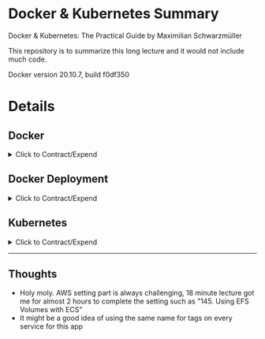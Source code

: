 # Docker & Kubernetes Summary

Docker &amp; Kubernetes: The Practical Guide by Maximilian Schwarzmüller

This repository is to summarize this long lecture and it would not include much code.

Docker version 20.10.7, build f0df350

# Details

## Docker

<details>
  <summary>Click to Contract/Expend</summary>

### 3. Why Docker & Containers?

Why would we want an independent, standardized "application package"? \

- We want to have the **exact same environment for development and production** \
  -> This ensures that it works exactly as tested
- It should be easy to **share a common development environment**/ setup with (new) employees and colleagues
- We **don't want to uninstall and re-install** local dependencies and runtimes all the time

### 12. Installing & Configuring an IDE

Install Docker Extension on VS Code

### 13. Getting Our Hands Dirty!

```sh
docker build .

#=> writing image sha256:b41ebb6d624069022efc4835523b3a18a587eae911a4885dc1dc081b17b7511c
```

```sh
# docker run b41ebb6d624069022efc4835523b3a18a587eae911a4885dc1dc081b17b7511c
docker run -p 3000:3000 b41ebb6d624069022efc4835523b3a18a587eae911a4885dc1dc081b17b7511c
```

```sh
docker ps
#CONTAINER ID   IMAGE          COMMAND                  CREATED         STATUS         PORTS                                       NAMES
#d53a7b8732e8   b41ebb6d6240   "docker-entrypoint.s…"   2 minutes ago   Up 2 minutes   0.0.0.0:3000->3000/tcp, :::3000->3000/tcp   naughty_mayer
```

```sh
docker stop naughty_mayer
```

### 19. Using & Running External (Pre-Built) Images

1. Create

```sh
docker run node
# NodeJS offers an "interactive mode" where you can run basic Node commands (the "REPL"). That's what he's referring to.

# The history of docker Process Status
docker ps -a

# Dive into "node" container to interact
docker run -it node
```

### 21. Building our own Image with a Dockerfile

[Dockerfile reference](https://docs.docker.com/engine/reference/builder/)

### 22. Running a Container based on our own Image

#### To run Docker Image

1. Create Dockerfile and code
2. Create Docker image

```sh
docker build .
#=> => writing image sha256:d9c36df3c92ef2cb043b296a4341544fc68ff6235c1fea9cd8ec6a658817af2
```

3. Run the container based on the created image

```sh
docker run d9c36df3c92ef2cb043b296a4341544fc68ff6235c1fea9cd8ec6a658817af2
# http://localhost doesn't work

# -p : publish
# 3000 : Port I want to access
# 80 : Expose port on Dockerfile
docker run -p 3000:80 d9c36df3c92ef2cb043b296a4341544fc68ff6235c1fea9cd8ec6a658817af2
```

4. Stop the docker container

```sh
# See docker containers currently running without -a
docker ps

# quizzical_chandrasekhar is the given name
docker stop quizzical_chandrasekhar
```

[Docker run reference](https://docs.docker.com/engine/reference/run/)

### 25. Understanding Image Layers

#### Layer Based Architecture

When docker build . but only some code changed not package.json,

```sh
# Copy package.json before npm install
COPY package.json /app
# This won't be executed again unless package.json changes
RUN npm install
# This will be executed always
COPY . /app
```

### 28. Stopping & Restarting Containers

```sh
# help
docker --help
docker ps --help
```

```sh
# Running with the attached mode (foreground, listening)
# either Container ID or Name work
docker start -a nifty_archimedes
docker run -p 3000:80 25c8a7da66bd
```

```sh
# Running with the detached mode (background)
docker start nifty_archimedes
docker run -p 3000:80 -d 25c8a7da66bd
```

```sh
# Attaching to a container
docker attach nifty_archimedes
docker logs -f nifty_archimedes

# Showing logs of a detached container
docker logs nifty_archimedes
```

### 31. Entering Interactive Mode

```sh
# To interact with an utility application not web server
docker build .
# -i: interactive, -t: Allocate a pseudo-TTY
docker run -it 66b7c26c279eb426620747dbd8b25c5dd410a2161fbbc743e8db2bc7dafe9f2
# -a: attach, -i: interactive
docker start -ai priceless_tereshkova
```

### 32. Deleting Images & Containers

```sh
# remove docker containers
docker rm blissful_goodall
docker rm blissful_goodall nifty_archimedes romantic_grothendieck

# images list
docker images
# remove images and layers on the image
# It won't be deleted if there is any running/stopped container from the image
docker rmi 52bdb6aaae5a d9c36df3c92e
# remove all images
docker rmi prune
```

### 33. Removing Stopped Containers Automatically

```sh
# -p -rm : Automatically remove the container when it exits
docker run -p 3000:80 -d --rm 0b260664df6f
```

## 34. A Look Behind the Scenes: Inspecting Images

```sh
docker image inspect 66b7c26c279e
# Those layers are based on Docker file commands and the original image on FROM
```

## 35. Copying Files Into & From A Container

Use case \
: copying out the latest log files from the running container

```sh
docker cp dummy/. thirsty_yalow:/test
rm dummy/test.txt
docker cp thirsty_yalow:/test dummy/.
docker cp thirsty_yalow:/test/test.txt dummy/.
```

### 36. Naming & Tagging Containers and Images

```sh
# naming containers
docker run -p 3000:80 -d -rm --name goalsapp 0b260664df6f

# naming & tagging images (NAME:TAG)
docker build -t goals:latest .

# test running
docker run -p 3000:80 -d --rm --name goalsapp goals:latest
```

### Asgmt. Time to Practice: Images & Containers 1 question

> Maximilian clarified the version/tag of node and python on Dockerfile.
> FROM node:14
> FROM python:3.7
> That looks better for sure.

### 38. Pushing Images to DockerHub

```sh
# docker build -t pcsmomo/node-hello-world .
docker tag goals:latest pcsmomo/node-hello-world
# it clones from the old image

docker push pcsmomo/node-hello-world
# access denided

docker login
docker push pcsmomo/node-hello-world
# it pushes exclude libraries that existed on docker hub
```

### 39. Pulling & Using Shared Images

```sh
# remove all images, except images related to running containers
docker image prune -a

docker pull pcsmomo/node-hello-world
docker run -p 3000:80 --rm pcsmomo/node-hello-world

docker rmi pcsmomo/node-hello-world
docker run -p 3000:80 --rm pcsmomo/node-hello-world
# If the image doesn't exist on local, it will reach the hub automatically
```

> **⚠ Warning: It will find locally first even if the latest version is on the hub**

### 43. Understanding Data Categories / Different Kinds of Data

#### Docker Data

- Application: Read-only, stored in Images
- Temporary App Data: Read + Write, temporary, stored in Containers
  - e.g. entered user input
- Permanent App Data: Read + Write, permanent, stored in Containers & Volumes
  - e.g. user accounts

### 45. Building & Understanding the Demo App

```sh
docker build -t feedback-node .
docker run -p 3000:80 -d --name feedback-app --rm feedback-node
```

After writing a feedback \
http&#58;//localhost:3000/feedback/awesome.txt \
-> awesome.txt is saved on the container only

### 46. Understanding the Problem

```sh
docker stop feedback-app
# the container is deleted now due to --rm flag

docker run -p 3000:80 -d --name feedback-app feedback-node
```

http&#58;//localhost:3000/feedback/awesome.txt \
-> Can't reach awesome.txt because it's removed when the container deleted.

```sh
docker stop feedback-app
docker start feedback-app
```

http&#58;//localhost:3000/feedback/awesome.txt \
-> awesome.txt exists

### 50. Introducing Volumes

**Volumes** are **folders on my host machine** hard drive which are **mounted**
(“made available”, mapped) **into containers**

```sh
# Remove the old container and create a new container

docker build -t feedback-node:volumes .

docker stop feedback-app
docker rm feedback-app

docker run -p 3000:80 -d --name feedback-app --rm feedback-node:volumes
```

http&#58;//localhost:3000 \
-> It won't save the file because a cross-device error

```sh
# Remove the old image and create a new image

docker logs feedback-app
# UnhandledPromiseRejectionWarning: Error: EXDEV: cross-device link not permitted, rename '/app/temp/awesome.txt' -> '/app/feedback/awesome.txt'

docker stop feedback-app
docker rmi feedback-app

# Fix server.js and rebuild the container
docker build -t feedback-node:volumes .
docker run -p 3000:80 -d --name feedback-app --rm feedback-node:volumes
```

http&#58;//localhost:3000 -> Submit awesome feedback again

```sh
# Kill the old container(--rm) and run a new container
docker stop feedback-app
docker run -p 3000:80 -d --name feedback-app --rm feedback-node:volumes
```

http&#58;//localhost:3000/feedback/awesome.txt \
-> WTF? still awesome.txt doesn't exist

### 49. Named Volumes To The Rescue!

![Two Types of External Data Storages](resources/03_two-types-of-external-data-storages.jpg 'Two Types of External Data Storages')

> Anonymous Volumes will be **removed automatically**, when the container started with --rm, was stopped(and removed). \
> However, if a container is started **without --rm**, the anonymous volume would **NOT be removed**, even if you remove the container. \
> And **a new anonymous volume will be created** when docker is re-created and re-run

```sh
# Check and delete the Anonymous Volume
docker volume --help
docker volume ls
# DRIVER    VOLUME NAME
# local     4919100018b2e0443ff8933050148acb34801a0a98769d6af084879fce152936
docker stop feedback-app
docker volume ls
# the volume has been removed
```

Delete VOLUME on Dockerfile

```sh
docker rmi feedback-node:volumes
# Use a Named Volume : It is not attached to a container
# -v [volume name]:[container-internal path]
docker build -t feedback-node:volumes .
docker run -d -p 3000:80 --rm --name feedback-app -v feedback:/app/feedback feedback-node:volumes
```

http&#58;//localhost:3000 -> Submit awesome feedback again

```sh
# Stop/remove the container and run a new container
docker stop feedback-app
docker volume ls
# DRIVER    VOLUME NAME
# local     feedback
docker run -d -p 3000:80 --rm --name feedback-app -v feedback:/app/feedback feedback-node:volumes
```

http&#58;//localhost:3000/feedback/awesome.txt -> Ta-da

### 51. Getting Started With Bind Mounts (Code Sharing)

```sh
# add "-v [absolute path of local machine]:[container-internal path]"
# This option is for a developer mode to reflect changes rapidly.

# it will clash and remove the container.
docker run -d -p 3000:80 --rm --name feedback-app -v feedback:/app/feedback -v "/Users/noah/Documents/Study/Study_devops/udemy/docker-kubernetes/docker-kubernetes-git/03_data-volumes/03_data-volumes-01":/app feedback-node:volumes

# without --rm, it will still clash.
docker run -d -p 3000:80 --name feedback-app -v feedback:/app/feedback -v "/Users/noah/Documents/Study/Study_devops/udemy/docker-kubernetes/docker-kubernetes-git/03_data-volumes/03_data-volumes-01":/app feedback-node:volumes
# or docker run -d -p 3000:80 --name feedback-app -v feedback:/app/feedback -v pwd:/app feedback-node:volumes

docker ps -a
docker logs feedback-app
# Error: Cannot find module 'express'
```

### 53. Combining & Merging Different Volumes

```sh
# add "v /app/node_modules" -> Connected to an anonymous volume
# equivalent to "VOLUME [ "/app/node_modules" ]" on Dockerfile
# -v /app/node_modules : Then /app folder will not overwrite them
docker run -d -p 3000:80 --rm --name feedback-app -v feedback:/app/feedback -v "/Users/noah/Documents/Study/Study_devops/udemy/docker-kubernetes/docker-kubernetes-git/03_data-volumes/03_data-volumes-01":/app -v /app/node_modules feedback-node:volumes
```

If feedback.html on local changes, it will display on the browser.

### 54. A NodeJS-specific Adjustment: Using Nodemon in a Container

After changing package.json and Dockerfile

```sh
docker rmi feedback-node:volumes
docker build -t feedback-node:volumes .
docker run -d -p 3000:80 --rm --name feedback-app -v feedback:/app/feedback -v "/Users/noah/Documents/Study/Study_devops/udemy/docker-kubernetes/docker-kubernetes-git/03_data-volumes/03_data-volumes-01":/app -v /app/node_modules feedback-node:volumes
docker run -d -p 3000:80 --rm --name feedback-app -v feedback:/app/feedback -v pwd:/app -v /app/node_modules feedback-node:volumes
```

Change server.js

http&#58;//localhost:3000 -> Submit awesome feedback again

```sh
docker logs feedback-app
```

### 55. Volumes & Bind Mounts: Summary

We have used all different approaches

- docker run –v /app/data ... : Anonymous Volume
- docker run –v [volume name]:/app/data ... : Named Volume
- docker run –v [physical path]:/app/data ... : Bind Mount

### 56. A Look at Read-Only Volumes

```sh
# add ":ro" -> Docker container can't write on this volume
# connect /app/temp to an anonymous volume
docker run -d -p 3000:80 --rm --name feedback-app -v feedback:/app/feedback -v "/Users/noah/Documents/Study/Study_devops/udemy/docker-kubernetes/docker-kubernetes-git/03_data-volumes/03_data-volumes-01":/app:ro -v /app/temp -v /app/node_modules feedback-node:volumes
```

### 57. Managing Docker Volumes

```sh
docker volume create --help
docker volume create feedback-files
docker volume inspect feedback
# "Mountpoint": "/var/lib/docker/volumes/feedback/_data"
# The path is inside of the virtual machine docker created

docker volume rm feedback-files
```

## 58. Using "COPY" vs Bind Mounts

-v [absolute path of local machine]:[container-internal path]

> Bind Mounts option is for a developer mode to reflect changes rapidly. \
> Better keep "COPY" in Dockerfile, so it creates a snapshot in the production

## 61. Working with Environment Variables & ".env" Files

```sh
# Using ENV from Dockerfile
docker build -t feedback-node:env .
docker run -d --rm -p 3000:80 --name feedback-app -v feedback:/app/feedback -v "/Users/noah/Documents/Study/Study_devops/udemy/docker-kubernetes/docker-kubernetes-git/03_data-volumes/03_data-volumes-01:/app:ro" -v /app/temp -v /app/node_modules feedback-node:env

# Using runtime ENVironment variables
# --env or -e
docker run -d --rm -p 3000:8000 --env PORT=8000 --name feedback-app -v feedback:/app/feedback -v "/Users/noah/Documents/Study/Study_devops/udemy/docker-kubernetes/docker-kubernetes-git/03_data-volumes/03_data-volumes-01:/app:ro" -v /app/temp -v /app/node_modules feedback-node:env

docker run -d --rm -p 3000:8000 -e PORT=8000 --name feedback-app -v feedback:/app/feedback -v "/Users/noah/Documents/Study/Study_devops/udemy/docker-kubernetes/docker-kubernetes-git/03_data-volumes/03_data-volumes-01:/app:ro" -v /app/temp -v /app/node_modules feedback-node:env

# Using .env file
docker run -d --rm -p 3000:8000 --env-file ./.env --name feedback-app -v feedback:/app/feedback -v "/Users/noah/Documents/Study/Study_devops/udemy/docker-kubernetes/docker-kubernetes-git/03_data-volumes/03_data-volumes-01:/app:ro" -v /app/temp -v /app/node_modules feedback-node:env
```

## 62. Environment Variables & Security

> **⚠ Warning: ENV on Dockerfile can be exposed through "docker history \<image\>"** \
> For credentials and private keys, use .env and do not commit to github.

### 63. Using Build Arguments (ARG)

```sh
# Using Dockerfile
docker build -t feedback-node:web-app .
# Manipulate ARG on Dockerfile
docker build -t feedback-node:dev --build-arg DEFAULT_PORT=8000 .
```

## 71. Creating a Container & Communicating to the Web (WWW)

```sh
docker build -t favorites-node .
# it clasehs as it can't connect 'mongodb://localhost:27017/swfavorites'
docker run --name favorites -d --rm -p 3000:3000 favorites-node
docker run --name favorites --rm -p 3000:3000 favorites-node

# comment the mongoose part on app.js
docker run --name favorites -d --rm -p 3000:3000 favorites-node
```

http&#58;//localhost:3000/movies -> works \
http&#58;//localhost:3000/people -> works

### 72. Making Container to Host Communication Work

Change localhost to "host.docker.internal" on app.js \
Re build the image and run \
http&#58;//localhost:3000/favorites -> works if mongodb is installed on the host machine

### 73. Container to Container Communication: A Basic Solution

```sh
docker run mongo
docker run -d --name mongodb mongo
docker container inspect mongodb
# "IPAddress": "172.17.0.2",

# Change "host.docker.internal" to "172.17.0.2" on app.js
docker build -t favorites-node .
docker run --name favorites -d --rm -p 3000:3000 favorites-node

# Now two containers are running
docker ps
```

Run Postman and send data

```json
// http://localhost:3000/favorites
// Method : Post
// Body -> Raw, JSON
{
  "name": "A New Hope",
  "type": "movie",
  "url": "http://swapi.dev/api/films/1/"
}
```

http&#58;//localhost:3000/favorites -> works

### 74. Introducing Docker Networks: Elegant Container to Container Communication

```sh
# Create a new network
docker stop favorites
docker stop mongodb
docker container prune

docker run -d --name mongodb --network favorites-net mongo
# docker: Error response from daemon: network favorites-net not found.

docker network --help
docker network create favorites-net
# with --network
# it doesn't need -p flag
docker rm mongodb
docker run -d --name mongodb --network favorites-net mongo

# Change "172.17.0.2" to "mongodb" on app.js
# If both are the name network, using the container name, "mongodb" works
docker build -t favorites-node .
docker run --name favorites --network favorites-net -d --rm -p 3000:3000 favorites-node
```

### 81. Dockerizing the MongoDB Service

MongoDB Server

```sh
docker run --name mongodb --rm -d -p 27017:27017 mongo
```

### 82. Dockerizing the Node App

Backend Server

```sh
backend % docker build -t goals-node .
backend % docker run --name goals-backend --rm -d -p 80:80 goals-node
```

### 83. Moving the React SPA into a Container

Frontend Server

```sh
frontend % docker build -t goals-react .

# it will stop the server
frontend % docker run --name goals-frontend --rm -d -p 3000:3000 goals-react

# add -it -> -i: interactive, -t: Allocate a pseudo-TTY
# React project should run with -it flag
frontend % docker run --name goals-frontend --rm -d -p 3000:3000 -it goals-react
```

### 84. Adding Docker Networks for Efficient Cross-Container Communication

```sh
docker network create goals-net

# MongoDB Server
# We no longer need to publish ports
docker run --name mongodb --rm -d --network goals-net mongo

# Backend Server not publishing 80 port
# Need to fix app.js to use the mongodb container name
backend % docker build -t goals-node .
backend % docker run --name goals-backend --rm -d --network goals-net goals-node

# Frontend Server
# NO need to fix App.js to use the goals-backend container name
# Because it is working on the browser so it still needs to use localhost
frontend % docker run --name goals-frontend --rm -d -p 3000:3000 -it goals-react

# Bakenc Server publishing the port
backend % docker run --name goals-backend --rm -d -p 80:80 --network goals-net goals-node
```

### 85. Adding Data Persistence to MongoDB with Volumes

[Mongo Docker Official Image](https://hub.docker.com/_/mongo)

[Mongo DB Connection String URI Format](https://docs.mongodb.com/manual/reference/connection-string/)

```sh
# create data volume to connect mongodb data
docker run --name mongodb -v data:/data/db --rm -d --network goals-net mongo

# Add Authentication
docker stop mongodb
docker volume rm data
docker run --name mongodb -v data:/data/db --rm -d --network goals-net -e MONGO_INITDB_ROOT_USERNAME=noah -e MONGO_INITDB_ROOT_PASSWORD=secret mongo

# Add MongoDB authentication data to app.js and rebuild the backend server
backend % docker build -t goals-node .
backend % docker run --name goals-backend --rm -d -p 80:80 --network goals-net goals-node
```

### 86. Volumes, Bind Mounts & Polishing for the NodeJS Container

```sh
# Add nodemon
backend % docker build -t goals-node .

# create logs volume to connect /app/logs
# the longer path has precedence than shorter path : /app/logs > /app
# -v /app/node_modules : Then /app folder will not overwrite them
backend % docker run --name goals-backend -v "/Users/noah/Documents/Study/Study_devops/udemy/docker-kubernetes/docker-kubernetes-git/05_docker_multi/backend:/app" -v logs:/app/logs -v /app/node_modules --rm -d -p 80:80 --network goals-net goals-node
```

```sh
# Add ENV MONGODB_USERNAME and ENV MONGODB_PASSWORD to Dockerfile
backend % docker build -t goals-node .

# add -e MONGODB_USERNAME=noah
# it will overwrite MONGODB_USERNAME from Dockerfile
backend % docker run --name goals-backend -v "/Users/noah/Documents/Study/Study_devops/udemy/docker-kubernetes/docker-kubernetes-git/05_docker_multi/backend:/app" -v logs:/app/logs -v /app/node_modules -e MONGODB_USERNAME=noah --rm -d -p 80:80 --network goals-net goals-node
```

### 87. Live Source Code Updates for the React Container (with Bind Mounts)

```sh
frontend % docker run --name goals-frontend \
  -v /Users/noah/Documents/Study/Study_devops/udemy/docker-kubernetes/docker-kubernetes-git/05_docker_multi/frontend/src:/app/src  \
  --rm  \
  -d  \
  -p 3000:3000  \
  -it  \
  goals-react
```

### 93. Diving into the Compose File Configuration

[Docker Compose](https://docs.docker.com/compose/)

[Compose file version 3 reference](https://docs.docker.com/compose/compose-file/compose-file-v3/)

### 95. Docker Compose Up & Down

```sh
docker image prune -a

docker-compose up
# detached mode
docker-compose up -d

# removing containers and networks
docker-compose down
# including volumes
docker-compose down -v
```

### 96. Working with Multiple Containers

```sh
docker-compose up -d
docker-compose down
```

> The services were created under the name "05_docker_multi_backend_1" and"05_docker_multi_mongodb_1" \
> The backend server, 'mongodb://mongodb:27017/course-goals' is connecting to mongodb not to 05_docker_multi_mongodb_1 \
> As we create the service name, mongodb on docker-compose.yaml, it works just fine.

### 97. Adding Another Container

✅ MongoDB + Node Backend Server + React (create-react-app) Server, succeeded

```sh
docker-compose up -d
# Creating network "05_docker_multi_default" with the default driver
# Creating 05_docker_multi_mongodb_1 ... done
# Creating 05_docker_multi_backend_1 ... done
# Creating 05_docker_multi_frontend_1 ... done

docker-compose down
```

### 98. Building Images & Understanding Container Names

```sh
# it only builds but doesn't start containers
docker-compose build
```

### 103. Different Ways of Running Commands in Containers

```sh
# a long process... to use only "npm init"
docker run -it -d node
docker exec friendly_mendel node -v
docker exec -it friendly_mendel npm init
# it will create package.json, but inside the container
docker stop friendly_mendel
docker container rm friendly_mendel

# Make the process short
docker run -it node npm init
```

### 104. Building a First Utility Container

```sh
docker build -t node-util .
docker run -it -v /Users/noah/Documents/Study/Study_devops/udemy/docker-kubernetes/docker-kubernetes-git/06_docker_utility-container:/app node-util npm init
# package.json is crated on the local host machine
```

### 105. Utilizing ENTRYPOINT

```sh
docker build -t mynpm .
docker run -it -v /Users/noah/Documents/Study/Study_devops/udemy/docker-kubernetes/docker-kubernetes-git/06_docker_utility-container:/app mynpm init
docker run -it -v /Users/noah/Documents/Study/Study_devops/udemy/docker-kubernetes/docker-kubernetes-git/06_docker_utility-container:/app mynpm install express --save
```

### 106. Using Docker Compose

```sh
docker-compose run --rm npm-container init
```

### 112. Adding a Nginx (Web Server) Container

[Nginx Docker Hub](https://hub.docker.com/_/nginx)

### 113. Adding a PHP Container

[PHP Docker Hub](https://hub.docker.com/_/php)

[php dockerfile](https://github.com/docker-library/php/blob/master/7.3/alpine3.13/fpm/Dockerfile)

### 114. Adding a MySQL Container

[MySQL Docker Hub](https://hub.docker.com/_/mysql)

homestead is laravel's default database name

### 115. Adding a Composer Utility Container

[Composer Docker Hub](https://hub.docker.com/_/composer)

### 116. Creating a Laravel App via the Composer Utility Container

[Laravel installation via composer](https://laravel.com/docs/8.x/installation#installation-via-composer)

```sh
docker-compose run --rm composer create-project laravel/laravel .
```

### 118. Launching Only Some Docker Compose Services

```sh
docker-compose up --help
# Usage: up [options] [--scale SERVICE=NUM...] [--] [SERVICE...]

docker-compose up -d server php mysql
# nginx server is exited
docker logs 07_docker_laravel-php_server_1
# nginx: [emerg] "server" directive is not allowed here in /etc/nginx/nginx.conf:1

# fix docker-compose.yaml
docker-compose down
docker-compose up -d server php mysql

# add dependencies on docker-compose.yaml
docker-compose down
docker-compose up -d server
# this is working correctly
# but it will not rebuild images if the images exist

# add --build
# It will be quick as it is using cached one from the layer
docker-compose down
docker-compose up -d --build server
```

Add h1 tag on "src/resources/views/welcome.blade.php" to test. \
http&#58;//localhost:8000 -> h1 tag appears

### 119. Adding More Utility Containers

```sh
# database migration? create tables
docker-compose run --rm artisan migrate
```

### 121. Bind Mounts and COPY: When To Use What

```sh
docker-compose down
docker-compose up -d --build server
# http://localhost:8000 -> Permission denied

# add the permision on php.dockerfile
docker-compose down
docker-compose up -d --build server
```

### 122. Module Resources

addgroup laravel and adduser laravel

### Laravel & PHP Commands Summary

✅ Nginx + PHP + MySQL, All Servers Succeeded

✅ Composer + Artisan (+ NPM), All Utility Containers Succeeded

```sh
# 1. Create a laravel project to /src
docker-compose run --rm composer create-project laravel/laravel .

# 2. Change database variables on /src/.env file
DB_CONNECTION=mysql
DB_HOST=mysql
DB_PORT=3306
DB_DATABASE=homestead
DB_USERNAME=homestead
DB_PASSWORD=secret

# 3. Run servers
docker-compose up -d --build server

# 4. Migrate the database (Why does it need?)
docker-compose run --rm artisan migrate
# ERROR: Service 'artisan' failed to build : The command '/bin/sh -c docker-php-ext-install pdo pdo_mysql' returned a non-zero code: 11
# Failed at the first attempt
# probably a permission issue?

docker-compose run --rm artisan migrate
# Migration table created successfully.

# 5. Clean up
docker-compose down
docker volume rm [volumes]
(docker network rm [networks])
docker image rm [images]
```

</details>

## Docker Deployment

<details>
  <summary>Click to Contract/Expend</summary>

### 125. Deployment Process & Providers

Deploy to AWS EC2

1. Create and launch EC2 instance, VPC, and security group
2. Configure security group to expose all required ports to WWW
3. Connect to instance (SSH), install Docker, and run the container

### 126. Getting Started With An Example

```sh
docker build -t node-dep-example .
docker run -d --rm --name node-dep -p 80:80 node-dep-example
```

### 129. Connecting to an EC2 Instance

1. Go to AWS EC2
2. Launch Instance
3. Select Amazon Linux 2 AMI
4. Choose all default options.
5. Create new key pairs file -> save it as "example-1.cer" on my local machine
6. Launch

On Instance

1. Click Connect
2. Choose SSH Client and follow the steps
3. chmod 400 example-1.cer
4. sudo ssh -i "example-1.cer" ec2-user@ec2-[X-XX-XXX-XX].ap-southeast-2.compute.amazonaws.com (IP address is different when restarted)

### 130. Installing Docker on a Virtual Machine

```sh AWS
sudo yum update -y
sudo amazon-linux-extras install docker
sudo service docker start
```

### 132. Pushing our local Image to the Cloud

```sh
docker build -t node-dep-example-1-aws .
docker tag node-dep-example-1-aws pcsmomo/node-example-1-aws
docker login
docker push pcsmomo/node-example-1-aws
```

### 133. Running & Publishing the App (on EC2)

```sh AWS
sudo docker run -d --rm -p 80:80 pcsmomo/node-example-1-aws
```

http&#58;//3.26.113.49/ -> This site can't be reached \

Allow HTTP from Security Group on AWS

1. EC2 -> My Instance running -> Security -> Select the Security groups
2. Add inbound rules, HTTP from anywhere

http&#58;//3.26.113.49/ -> Works

### 134. Managing & Updating the Container / Image

```sh
# Change source codes
docker build -t node-dep-example-1-aws .
docker tag node-dep-example-1-aws pcsmomo/node-example-1-aws
docker push pcsmomo/node-example-1-aws
```

```sh AWS
sudo docker pull pcsmomo/node-example-1-aws
sudo docker run -d --rm -p 80:80 pcsmomo/node-example-1-aws
```

---

### 138. Deploying with AWS ECS: A Managed Docker Container Service

1. Connect AWS ECS and Click Get Started
2. Container definition -> Custom-app -> Configure
   - (This configuration is docker run [options])
   - Container name: node-demo (--name)
   - image: pcsmomo/node-example-1-aws
   - Port mappings: 80 (-p 80:80)
   - Environment - Entry Point, Command, Working directory, and Environment variables
   - Storage and Logging
     - Storage is equivalent to (-v)
     - Check on Log configuration to see logs
3. Task definition
   - Compatibilities FARGATE (Serverless, it runs only when it is executed, cost-effective)
4. Service: we could set up Load Balancer, but not now
5. Cluster: multiple containers would run in this same Cluster
6. Create!
7. View Service -> tasks -> click running task -> find the Public IP and go!

### 140. Updating Managed Containers

```sh
# Change source codes
docker build -t node-dep-example-1-aws .
docker tag node-dep-example-1-aws pcsmomo/node-example-1-aws
docker push pcsmomo/node-example-1-aws
```

1. ECS -> Cluster -> default -> Tasks -> click running task definition (not task)
2. Create new revision -> Create -> Action -> Update Service -> Skip to review -> Update Service
3. Service -> Tasks -> New task with status Provisioning, Penging, Running \
   The first task will be removed automatically
4. Click the new task -> Find the Public IP and go! (different IP though)

[Adding a Load Balancer to a Fargate task](https://docs.aws.amazon.com/AmazonECS/latest/developerguide/service-load-balancing.html)

---

### 141. Preparing a Multi-Container App

The backend and MongoDB Containers are not in the same docker network \
But when they are in the same cluster on ECS, they can use localhost. \
@mongodb:27017/ -> @${process.env.MONGODB_URL}:27017/

Set up MONGODB_URL=mongodb on local as compose service name is mongodb \
And separately set up MONGODB_URL variable on AWS ECS.

```sh
docker build -t goals-node ./backend
docker tag goals-node pcsmomo/goals-node
docker push pcsmomo/goals-node
```

### 142. Configuring the NodeJS Backend Container

1. Create Cluster
   1. AWS ECS -> Cluster -> Create Cluster
   2. Networking Only -> Next
      - Cluster Name: goals-app
      - Create VPC: check (Take a memo of name of VPC)
      - Create, it takes a couple of minutes
      - View Cluster
2. Create Tasks first (Services are based on tasks)
   1. AWS ECS -> Task Definitions -> Create new Task Definition
   2. FARGATE -> Next Step
      - Task Definition Name: goals
      - Task Role : ecsTaskExecutionRole
      - Task Memory : 0.5GB (The smallest one)
      - Task CPU : 0.25 vCPU (The smallest one)
      - Add container
        - container name: goals-backend
        - image: pcsmomo/goals-node
        - Port mappings: 80
        - Environment
          - (Because the Dockerfile is using "npm start" to use nodemon for the developer mode.)
          - command: node, app.js
          - Environment variables
            - MONGODB_USERNAME=max
            - MONGODB_PASSWORD=secret
            - MONGODB_URL=localhost
        - Add
      - Add container
        - container name: mongodb
        - image: mongo
        - Port mappings: 27017
        - Environment
          - Environment variables
            - MONGO_INITDB_ROOT_USERNAME=max
            - MONGO_INITDB_ROOT_PASSWORD=secret
   3. Create
3. Create Service
   1. AWS ECS -> Cluster -> Services -> Create : Configure service
      - Launch type: FARGATE
      - Task Definition: goals
      - Service name: goals-service
      - Number of tasks: 1
      - Next Step
   2. Configure network
      - Cluster VPC: choose the one when the cluster created (vpc-0803a9dc38bf99d7e (10.0.0.0/16))
      - Subnets: Choose both subnets available (ap-southeast-2a, ap-southeast-2b)
      - Auto-assign public IP: ENABLED
      - Load balancer type: Application Load Balancer (No load balancer is found)
      - Click EC2 Console to create a load balancer
        1. Application Load Balancer, Configure
           - Name: ecs-lb
           - VPC: choose the same VPC (vpc-0803a9dc38bf99d7e (10.0.0.0/16))
           - Availability Zones: check both (ap-southeast-2a, ap-southeast-2b)
           - Next: Configure Security Settings
        2. Configure Security Settings : Basic (As we are not using HTTPS now)
        3. (Changed)Configure Security Groups : check both default and goals--xxxx (This opens port 80 to incoming traffic)
        4. Configure Routing
           - Name: tg
           - Target type: IP
           - (Changed)Health checkes
             - Protocol: HTTP
             - Path: /goals
        5. Register Targets: As is, ECS is automatically registering targets here.
        6. Next: Review -> Create
      - Refresh Load balancer name and choose ecs-lb
      - Container name : port : goals-backend:80:80 -> Add to load balancer
        - target group name: tg
      - Next step
   3. Set Auto Scaling (optional) : Do not adjust the service’s desired count
   4. Review -> Create Service

Clusters -> goals-app -> Tasks -> Click the running task -> Two Containers are pending -> Runnings -> Connect to the Public IP 13.211.219.9

http&#58;//13.211.219.9 -> This site can’t be reached 13.211.219.9 refused to connect. \
The lecture said the load balancer is not configured correctly. See the next lecture.

### 144. Using a Load Balancer for a Stable Domain

AWS EC2 -> Load Balancers -> ecs-lb -> DNS name (This is the endpoint) \
But still can't reach it. Something was wrong with the target group.

Clusters -> goals-app -> Tasks -> Stopped \
You can see some stopped tasks. It means something went wrong, so the load balancer is recreating the tasks. (another meaning is that the load balancer works fine)

1. AWS EC2 -> Target Groups -> tg (the one we created) -> Health Checks -> Edit -> change Path from "/" to "/goals"
2. AWS EC2 -> Load Balancers -> ecs-lb -> Security groups -> Add goals-xxxxx one beside the default one

It doesn't work for me.
So, I created a new revision of Task Definition: goals and updated the service with that one.

✅ It works!!!!!!!, succeeded

Run Postman and send data

```json
// http://ecs-lb-2034865568.ap-southeast-2.elb.amazonaws.com/goals
// Method : Post
// Body -> Raw, JSON
{
  "text": "A first test!"
}

// http://ecs-lb-2034865568.ap-southeast-2.elb.amazonaws.com/goals
// Method : Get
{
  "goals": [
    {
      "id": "60e15115465c540021231195",
      "text": "A first test!"
    }
  ]
}

// http://ecs-lb-2034865568.ap-southeast-2.elb.amazonaws.com/goals/60e15115465c540021231195
// Method : Delete
{
  "message": "Deleted goal!"
}
```

### 145. Using EFS Volumes with ECS

```sh
# Change app.js and re-launch the app
docker build -t goals-node ./backend
docker tag goals-node pcsmomo/goals-node
docker push pcsmomo/goals-node
```

AWS ECS -> Clusters -> goals-app -> Services -> goals-service -> Update -> Force new deployment: Check -> Skip to Review -> Update Service

> No need to create a new revision

!The service created the new task and the stored data has been lost.

1. AWS ECS -> Task Definitions -> goals:latest -> Create new revision
2. Add volume
   - Name: data
   - Volume type: EFS
   - File system ID
     1. Click Amazon EFS console to create a new file system
        - Create a file system
          - Name: db-storage
          - Virtual Private Cloud(VPC): choose the same VPC (vpc-0803a9dc38bf99d7e)
          - Customize
            1. Next: Network access -> we would have two subnet masks
            2. New tab: AWS EC2 -> Security Groups -> Create security group
               - Security group name: efs-sc
               - Description: multiple container example sc to be added to the new EFS, db-storage
               - VPC: the same VPC (vpc-0803a9dc38bf99d7e)
               - Add Inbound rule
                 - Type: NFS
                 - Source: Security Groups - goals--xxxx | sg-xxxxxxx (managin my containers)
               - Create security group
            3. Previous and Next to refresh
            4. Choose the new security group, efs-sc instead of the default one for both subnet masks
            5. Next: File system policy
            6. Next: Review and create
            7. Create
     2. refresh File system and select db-storage
   - Access point: None (You can read the document if you don't want to create a new EFS and use several access points on this volume)
   - Add
   - (This is a little bit as defining "data" volume with docker-compose )
3. Connecting to the container
   - click mongodb container
     - Mount points
       - Source Volume: data (the EFS volume name)
       - Container path: /data/db
       - (just the same as docker-compose.yaml, mongodb service)
     - Update
4. Create
5. Action -> Update Service
   - Platform version: Latest (When using EFS, "Latest" sometimes fails to run container then choose "1.4.0")
   - Force new deployment: Check
   - Skip to review
   - Update Service
6. Tasks -> the new task will be PROVISIONING, PENDING, and RUNNING

Run Postman and save data

```json
// http://ecs-lb-2034865568.ap-southeast-2.elb.amazonaws.com/goals
// Method : Post
// Body -> Raw, JSON
{
  "text": "A third test!"
}
```

Restart the service, then a new task will be created

AWS ECS -> Clusters -> goals-app -> Services -> goals-service -> Update -> Force new deployment: Check -> Skip to Review -> Update Service

> ⚠ Warning 1: If I update service several times before the previous deployment finishes, those will be in a queue and will be processed in order

> ⚠ Warning 2: In this scenario, the old task will be stopped, when the new task passes its health check. \
> While both tasks are running at the same time, if users write data on both tasks, it will all write on the same EFS. \
> we can stop the old task manually to prevent this problem. \
> However, we will replace the mongodb container with a different solution soon. \
> I guess it's MongoDB Atlas.

### 148. Moving to MongoDB Atlas

> We can use the mongodb container for development and MongoDB Atlas for production. \
> However, the db versions should be the same, otherwise we could possibly use new or deprecated features between the versions.

1. Atlas -> Current Project -> Network Access -> ADD IP ADDRESS -> ALLOW ACCESS FROM ANYWHERE
2. Atlas -> Current Project -> Database Access -> ADD NEW DATABASE USER
   - username: max
   - password: 8D8mEKSXoFlGaVkj (Autogenerate Secure Password)
   - Grant specific privileges or Read and write to any database
     - readWrite @ goals-dev
     - readWrite @ goals (production)

Update backend.env and Test

```sh
docker-compose up
# DB Connected
```

Test with Postman http&#58;//localhost:goals -> works fine

### 149. Using MongoDB Atlas in Production

```sh
# Change app.js and backend.env and re-launch the app
docker build -t goals-node ./backend
docker tag goals-node pcsmomo/goals-node
docker push pcsmomo/goals-node
```

1. AWS ECS -> Task Definitions -> goals:latest -> Create new revision
2. Delete db container and related volumes
   - Container Definitions -> mongodb -> delete
   - AWS Elastic File System (EFS) -> db-storage (fs-011d2539) -> Delete
   - AWS EC2 -> Security Groups -> efs-sc -> Delete
   - Make sure to delete "data" volume on this task definition
3. Change Backend Configurations
   - Container Definitions -> goals-backend
     - MONGODB_URL: noahcluster.pvxa3.mongodb.net
     - MONGODB_PASSWORD: 8D8mEKSXoFlGaVkj
     - MONGODB_NAME: goals
4. Create
5. Action -> Update Service
   - Platform version: Latest (It's not using EFS anymore so no need to select 1.4.0)
   - Force new deployment: Check
   - Skip to review
   - Update Service

If docker image is deployed to docker hub again, only Update Service is needed

AWS ECS -> Clusters -> goals-app -> Services -> goals-service -> Update -> Force new deployment: Check -> Skip to Review -> Update Service

> I forgot to delete volume part on the task definition after deleting EFS. \
> Because of this, new tasks failed again and again...😢

### 150. Our Updated & Target Architecture

Frontend projects need an extra process, "build" due to JSX which browsers cannot understand.

### 154. Building a Multi-Stage Image

[Docker - Use multi-stage builds](https://docs.docker.com/develop/develop-images/multistage-build/)

[Docker Nginx](https://hub.docker.com/_/nginx)

```sh
docker build -f frontend/Dockerfile.prod -t goals-react ./frontend
docker tag goals-react pcsmomo/goals-react
docker push pcsmomo/goals-react
```

### 155. Deploying a Standalone Frontend App

1. AWS ECS -> Task Definitions -> goals:latest -> Create new revision
2. Add Container
   - container name: goals-frontend
   - image: pcsmomo/goals-react
   - Port mappings: 80
   - Startup Dependency Ordering
     - Container name: goals-backend
     - Condition: SUCCESS
   - Add
3. ⚠Create button is disabled
   - Because backend and frontend containers are using the same port. 80
   - Container ports and protocols combination must be unique within a Task definition
4. Cancel

Create a new task definition for goals-react

1. AWS ECS -> Task Definitions -> Create new Task Definition
   1. FARGATE -> Next Step
      - Task Definition Name: goals-react
      - Task Role : ecsTaskExecutionRole (the same as the backend)
      - Task Memory : 0.5GB (minimum amount)
      - Task CPU : 0.25 vCPU (minimum amount)
      - Add container
        - container name: goals-frontend
        - image: pcsmomo/goals-react
        - Port mappings: 80
        - Add
   2. Create
2. Create a new load balancer
   - Click EC2 Console to create a load balancer
     1. Application Load Balancer, Configure
        - Name: goals-react-lb
        - Scheme: internet-facing
        - VPC: choose the same VPC (vpc-0803a9dc38bf99d7e (10.0.0.0/16))
        - Availability Zones: check both (ap-southeast-2a, ap-southeast-2b)
        - Next: Configure Security Settings
     2. Configure Security Settings : Basic (As we are not using HTTPS now)
     3. Configure Security Groups : check both default and goals--xxxx (This opens port 80 to incoming traffic)
     4. Configure Routing
        - Target group: New target group
        - Name: react-tg
        - Target type: IP
        - Health checkes
          - Protocol: HTTP
          - Path: /
     5. Register Targets: As is, ECS is automatically registering targets here.
     6. Next: Review
     7. Create
        - DNS name: goals-react-lb-1862629005.ap-southeast-2.elb.amazonaws.com

⚠ So now, the url in App.js need to be changed as we have two separates services for backend and frontend

```sh
docker build -f frontend/Dockerfile.prod -t goals-react ./frontend
docker tag goals-react pcsmomo/goals-react
docker push pcsmomo/goals-react
```

1. Create Service
   1. AWS ECS -> Cluster -> Services -> Create : Configure service
      - Launch type: FARGATE
      - Task Definition: goals-react
      - Cluster: goals-app
      - Service name: goals-react-service
      - Number of tasks: 1
      - Deployment type: Rolling update
      - Next Step
   2. Configure network
      - Cluster VPC: choose the one when the cluster created (vpc-0803a9dc38bf99d7e (10.0.0.0/16))
      - Subnets: Choose both subnets available (ap-southeast-2a, ap-southeast-2b)
      - Security groups: Select existing security group (goals--3617, exposing port 80)
      - Auto-assign public IP: ENABLED
      - Load balancer type: Application Load Balancer (No load balancer is found)
      - Load balancer name: goals-react-lb
      - Container name : port : goals-frontend:80:80 -> Add to load balancer
        - target group name: react-tg
      - Next step
   3. Set Auto Scaling (optional) : Do not adjust the service’s desired count
   4. Review
   5. Create Service
2. Tasks -> the new task will be PROVISIONING, PENDING, and RUNNING

✅ Node Server + React Server on AWS, succeeded
Front: http&#58;//goals-react-lb-1862629005.ap-southeast-2.elb.amazonaws.com
Backend: http&#58;//ecs-lb-2034865568.ap-southeast-2.elb.amazonaws.com/goals

---

## 157. Understanding Multi-Stage Build Targets

```sh
# --target build
docker build --target build -f frontend/Dockerfile.prod -t goals-react ./frontend
```

It will only build the node part and stop it before FROM nginx \
This option would be helpful, if we have complex dockerfiles with multiple stages.

</details>

## Kubernetes

<details>
  <summary>Click to Contract/Expend</summary>

### 172. What Is Kubernetes Exactly?

Kubernetes is like Docker-Compose for multiple machines

### 180. Kubernetes does NOT manage your Infrastructure

- What do I need to do
  1. Create the Cluster and the Node Instance (Worker + Master Nodes)
  2. Setup API Server, kublelet and other Kubernetes services / software on Nodes
  3. Create other (cloud) provider resources that might be needed (e.g. Load Balancer, File systems)
- What Kubernetes does
  1. Create objects (e.g. Pods) and manage them
  2. Monitor Pods and re-create them, scale Pods etc.
  3. Kubernetes utilizes the provided (cloud) resources to apply your configuration/goals

### 181. Kubernetes: Required Setup & Installation Steps

### 182. macOS Setup

Two tools ([more tools](https://kubernetes.io/docs/tasks/tools/))
and hypervision : Docker

1. kubectl: The Kubernetes command-line tool, like a president running commands against Kubernetes clusters
   - Install kubectl binary with curl on macOS (https://www.virtualbox.org/wiki/Downloads) : binary
   - ln -s ./kubectl /usr/local/bin/kubectl

```sh
# 1. Download the latest release:
curl -LO "https://dl.k8s.io/release/$(curl -L -s https://dl.k8s.io/release/stable.txt)/bin/darwin/amd64/kubectl"

# 2. Validate the binary (optional)
curl -LO "https://dl.k8s.io/release/$(curl -L -s https://dl.k8s.io/release/stable.txt)/bin/darwin/amd64/kubectl.sha256"
echo "$(<kubectl.sha256)  kubectl" | shasum -a 256 --check
# > kubectl: OK

# 3. Make the kubectl binary executable.
chmod +x ./kubectl

# 4. Move the kubectl binary to a file location on your system PATH.
sudo mv ./kubectl /usr/local/bin/kubectl
sudo chown root: /usr/local/bin/kubectl

# 5. Test to ensure the version you installed is up-to-date:
kubectl version --client
# Client Version: version.Info{Major:"1", Minor:"21", GitVersion:"v1.21.2", GitCommit:"092fbfbf53427de67cac1e9fa54aaa09a28371d7", GitTreeState:"clean", BuildDate:"2021-06-16T12:59:11Z", GoVersion:"go1.16.5", Compiler:"gc", Platform:"darwin/amd64"}
```

2. minikube: Local Kubernetes. Dummy cluster for developer
   - [Installation](https://minikube.sigs.k8s.io/docs/start/) : binary
   - [Start with docker driver](https://minikube.sigs.k8s.io/docs/drivers/docker/)

```sh
# Installation
curl -LO https://storage.googleapis.com/minikube/releases/latest/minikube-darwin-amd64
sudo install minikube-darwin-amd64 /usr/local/bin/minikube

# 2. Start my cluster
minikube start --driver=docker
# it creates a docker image and a running container

# 3. Check minikube status
minikube status

# 4. See minikube web dashboard
minikube dashboard
```

### 186. A First Deployment - Using the Imperative Approach

```sh
docker build -t kub-first-app .

# Check minikube running
minikube status
# if it's not running
# minikube start --driver=docker

kubectl help
kubectl create  # to see create help
# kubectl is automatically connecting to minikube

# kubectl create deployment first-app --image=kub-first-app
# kubectl get deployments
# kubectl get pods
# kubectl delete deployment first-app
## We can see the deployment and pod but they are not ready 0/1
## Because kub-first-app is only on my local machine.
## So kubectl cannot find the image from the minikube cluster

docker tag kub-first-app pcsmomo/kub-first-app
docker push pcsmomo/kub-first-app
kubectl create deployment first-app --image=pcsmomo/kub-first-app
kubectl get deployments
# NAME        READY   UP-TO-DATE   AVAILABLE   AGE
# first-app   1/1     1            1           36s
kubectl get pods
# NAME                         READY   STATUS    RESTARTS   AGE
# first-app-67468bb98f-l5v9d   1/1     Running   0          38s
minikube dashboard
# can see all details
```

### 189. Exposing a Deployment with a Service

- ClusterIP : default, reachable from inside
- NodePort : this is accessable from outside
- LoadBalancer

```sh
kubectl expose deployment first-app --type=LoadBalancer --port=8080
kubectl get services
# EXTERNAL-IP keeps <pending>

# this command is for a local specific purpose
minikube service first-app
# http://127.0.0.1:56557/
```

### 190. Restarting Containers

http&#58;//127.0.0.1:56557/error -> Exit node server and throw an error \
-> The server is down but it rolls back and starting restart the service.

```sh
kubectl get pods
# NAME                         READY   STATUS   RESTARTS   AGE
# first-app-67468bb98f-l5v9d   0/1     Error    1          5h22m

# After a while
# NAME                         READY   STATUS    RESTARTS   AGE
# first-app-67468bb98f-l5v9d   1/1     Running   2          5h22m
```

### 191. Scaling in Action

Replica : An instance of a Pod

```sh
# Scale up
kubectl scale deployment/first-app --replicas=3
kubectl get pods
# NAME                         READY   STATUS              RESTARTS   AGE
# first-app-67468bb98f-l5v9d   1/1     Running             2          5h32m
# first-app-67468bb98f-bkzhv   0/1     ContainerCreating   0          2s
# first-app-67468bb98f-s9qgt   0/1     ContainerCreating   0          2s
```

http&#58;//127.0.0.1:56557/error -> One pot is down but still be able to connent the same url and connected the other running pod.

```sh
# CrashLoopBackOff
# NAME                         READY   STATUS              RESTARTS   AGE
# first-app-67468bb98f-l5v9d   1/1     CrashLoopBackOff    3          5h32m
```

```sh
# Scale down
kubectl scale deployment/first-app --replicas=1
kubectl get pods
```

### 192. Updating Deployments

Edit app.js

```sh
docker build -t pcsmomo/kub-first-app .
docker push pcsmomo/kub-first-app
kubectl get deployments

# Clarify the container and the new image path
# Check the container name "kub-first-app" inside the pod
kubectl set image deployment/first-app kub-first-app=pcsmomo/kub-first-app
# New image won't be adjusted because the tag name hasn't been changed

docker build -t pcsmomo/kub-first-app:2 .
docker push pcsmomo/kub-first-app:2
kubectl set image deployment/first-app kub-first-app=pcsmomo/kub-first-app:2
# deployment.apps/first-app image updated
kubectl rollout status deployment/first-app
# deployment "first-app" successfully rolled out
```

### 193. Deployment Rollbacks & History

```sh
# make an error
kubectl set image deployment/first-app kub-first-app=pcsmomo/kub-first-app:3
kubectl rollout status deployment/first-app
# Waiting for deployment "first-app" rollout to finish: 1 old replicas are pending termination...

# The new pod failed to run, so the old pod is still running.
kubectl get pods
# NAME                         READY   STATUS             RESTARTS   AGE
# first-app-567948dbdb-vgbq8   0/1     ErrImagePull       0          16s
# first-app-567948dbdb-vgbq8   0/1     ImagePullBackOff   0          73s

# Roll back to the healthily working pod
kubectl rollout undo deployment/first-app
#deployment.apps/first-app rolled back

kubectl get pods
# The errored pod has been removed
# NAME                        READY   STATUS    RESTARTS   AGE
# first-app-fdff796fc-gqf75   1/1     Running   0          17m

kubectl rollout history deployment/first-app
kubectl rollout history deployment/first-app --revision=3

# Roll back to specific revision
kubectl rollout undo deployment/first-app --to-revision=1
kubectl get pods
# It runs the old pod, but terminates the current one.
# NAME                         READY   STATUS        RESTARTS   AGE
# first-app-67468bb98f-v2zlk   1/1     Running       0          7s
# first-app-fdff796fc-gqf75    1/1     Terminating   0          18m
```

```sh
kubectl delete service first-app
# minicube create the service but kubectl deletes it

kubectl delete deployment first-app
# deployement will delete pods
```

### 194. The Imperative vs The Declarative Approach

If all those commands could be overwhelming. \
Let's make it like docker-compose

- Imperative Approach : docker run, kubectl create/expose
- Declarative Approach : docker-compose, kubectl apply

### 195. Creating a Deployment Configuration File (Declarative Approach)

[Kubernetes Deployments](https://kubernetes.io/docs/concepts/workloads/controllers/deployment/)

[Deployment v1 apps](https://kubernetes.io/docs/reference/generated/kubernetes-api/v1.19/#deployment-v1-apps)

```sh
kubectl apply -f=deployment.yaml
```

</details>

---

## Thoughts

- Holy moly. AWS setting part is always challenging, 18 minute lecture got me for almost 2 hours to complete the setting such as "145. Using EFS Volumes with ECS"
- It might be a good idea of using the same name for tags on every service for this app

